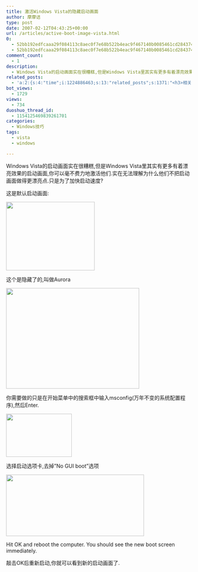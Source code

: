 ```yaml
---
title: 激活Windows Vista的隐藏启动画面
author: 摩摩诘
type: post
date: 2007-02-12T04:43:25+00:00
url: /articles/active-boot-image-vista.html
0:
  - 52bb192edfcaaa29f084113c8aec0f7e68b522b4eac9f467140b0085461cd2843743e7b956620ed2801d591c35ac78b8
  - 52bb192edfcaaa29f084113c8aec0f7e68b522b4eac9f467140b0085461cd2843743e7b956620ed2801d591c35ac78b8
comment_count:
  - 1
description:
  - Windows Vista的启动画面实在很糟糕,但是Windows Vista里其实有更多有着漂亮效果的启动画面,你可以毫不费力地激活他们.实在无法理解为什么他们不把启动画面做得更漂亮点.只是为了加快启动速度?
related_posts:
  - 'a:2:{s:4:"time";i:1224886463;s:13:"related_posts";s:1371:"<h3>相关日志</h3><ul class="related_post"><li><a href="http://www.digglife.cn/articles/vista-theme-visual-style-download.html" title="7个漂亮的Vista主题(视觉样式)下载">7个漂亮的Vista主题(视觉样式)下载</a></li><li><a href="http://www.digglife.cn/articles/hide-show-file-shortcut.html" title="一键显示或隐藏文件">一键显示或隐藏文件</a></li><li><a href="http://www.digglife.cn/articles/clean-up-desktop-improve-productivity-2.html" title="彻底清空桌面,让启动程序更加高效Part.2">彻底清空桌面,让启动程序更加高效Part.2</a></li><li><a href="http://www.digglife.cn/articles/clean-up-desktop-improve-productivity-1.html" title="彻底清空桌面,让启动程序更加高效Part.1">彻底清空桌面,让启动程序更加高效Part.1</a></li><li><a href="http://www.digglife.cn/articles/windows-vista-sp1-download.html" title="Windows Vista SP1简体中文独立安装包官方下载">Windows Vista SP1简体中文独立安装包官方下载</a></li><li><a href="http://www.digglife.cn/articles/five-windows-explorer-tweaks.html" title="5大Windows Explorer优化技巧">5大Windows Explorer优化技巧</a></li><li><a href="http://www.digglife.cn/articles/copy-and-paste-with-middle-click.html" title="使用鼠标中键快速进行复制粘贴">使用鼠标中键快速进行复制粘贴</a></li></ul>";}'
bot_views:
  - 1729
views:
  - 734
duoshuo_thread_id:
  - 1154125469839261701
categories:
  - Windows技巧
tags:
  - vista
  - windows

---
```

Windows Vista的启动画面实在很糟糕,但是Windows Vista里其实有更多有着漂亮效果的启动画面,你可以毫不费力地激活他们.实在无法理解为什么他们不把启动画面做得更漂亮点.只是为了加快启动速度?

这是默认启动画面:

[<img style="border-top-width: 0px; border-left-width: 0px; border-bottom-width: 0px; border-right-width: 0px" src="http://digglife.qiniudn.com/qiniu/11/image/d28d9124b7ecdfd012625920806f278f.png" border="0" alt="" width="240" height="186" />][1]

这个是隐藏了的,叫做Aurora

[<img style="border-top-width: 0px; border-left-width: 0px; border-bottom-width: 0px; border-right-width: 0px" src="http://digglife.qiniudn.com/qiniu/11/image/d738c403847563541f2d16e063276545.png" border="0" alt="" width="361" height="273" />][2]

你需要做的只是在开始菜单中的搜索框中输入msconfig(万年不变的系统配置程序),然后Enter.

[<img style="border-top-width: 0px; border-left-width: 0px; border-bottom-width: 0px; border-right-width: 0px" src="http://digglife.qiniudn.com/qiniu/11/image/7af296a0c926afc07da159fac33f5462.png" border="0" alt="" width="178" height="117" />][3]

选择启动选项卡,去掉&#8221;No GUI boot&#8221;选项

[<img style="border-top-width: 0px; border-left-width: 0px; border-bottom-width: 0px; border-right-width: 0px" src="http://digglife.qiniudn.com/qiniu/11/image/f5bda2fca27ab062a5a8263784998a3f.png" border="0" alt="" width="374" height="167" />][4]

Hit OK and reboot the computer. You should see the new boot screen immediately.

敲击OK后重新启动,你就可以看到新的启动画面了.

 [1]: http://javabeta.yo2.cn/wp-content/uploads/3/379/2007/02/WindowsLiveWriter/WindowsVista_B28A/image0%5B3%5D.png
 [2]: http://javabeta.yo2.cn/wp-content/uploads/3/379/2007/02/WindowsLiveWriter/WindowsVista_B28A/image03%5B5%5D.png
 [3]: http://javabeta.yo2.cn/wp-content/uploads/3/379/2007/02/WindowsLiveWriter/WindowsVista_B28A/image04%5B2%5D.png
 [4]: http://javabeta.yo2.cn/wp-content/uploads/3/379/2007/02/WindowsLiveWriter/WindowsVista_B28A/image01%5B4%5D.png